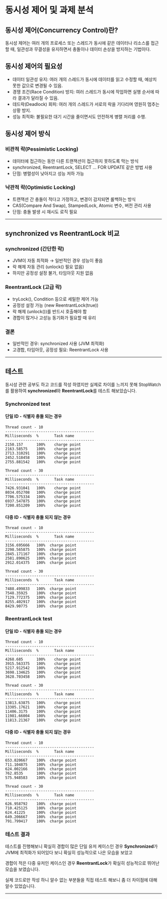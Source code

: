# 동시성 제어 및 과제 분석

## 동시성 제어(Concurrency Control)란?
동시성 제어는 여러 개의 프로세스 또는 스레드가 동시에 같은 데이터나 리소스를 접근할 때, 일관성과 무결성을 유지하면서 충돌이나 데이터 손상을 방지하는 기법이다.

## 동시성 제어의 필요성
- 데이터 일관성 유지: 여러 개의 스레드가 동시에 데이터를 읽고 수정할 때, 예상치 못한 값으로 변경될 수 있음. 
- 경쟁 조건(Race Condition) 방지: 여러 스레드가 동시에 작업하면 실행 순서에 따라 결과가 달라질 수 있음. 
- 데드락(Deadlock) 회피: 여러 개의 스레드가 서로의 락을 기다리며 영원히 멈추는 상황 방지. 
- 성능 최적화: 불필요한 대기 시간을 줄이면서도 안전하게 병렬 처리를 수행.

## 동시성 제어 방식
### 비관적 락(Pessimistic Locking)

- 데이터에 접근하는 동안 다른 트랜잭션이 접근하지 못하도록 막는 방식
- synchronized, ReentrantLock, SELECT ... FOR UPDATE 같은 방법 사용 
- 단점: 병렬성이 낮아지고 성능 저하 가능

### 낙관적 락(Optimistic Locking)
- 트랜잭션 간 충돌이 적다고 가정하고, 변경이 감지되면 롤백하는 방식 
- CAS(Compare And Swap), StampedLock, Atomic 변수, 버전 관리 사용 
- 단점: 충돌 발생 시 재시도 로직 필요

---

## synchronized vs ReentrantLock 비교

### synchronized (간단한 락)

- JVM이 자동 최적화 → 일반적인 경우 성능이 좋음 
- 락 해제 자동 관리 (unlock() 필요 없음)
- 하지만 공정성 설정 불가, 타임아웃 지원 없음

### ReentrantLock (고급 락)

- tryLock(), Condition 등으로 세밀한 제어 가능
- 공정성 설정 가능 (new ReentrantLock(true))
- 락 해제 (unlock())를 반드시 호출해야 함
- 경합이 많거나 고성능 동기화가 필요할 때 유리

### 결론

- 일반적인 경우: synchronized 사용 (JVM 최적화)
- 고경합, 타임아웃, 공정성 필요: ReentrantLock 사용

---

## 테스트

동시성 관련 공부도 하고 코드를 작성 하였지만 실제로 차이를 느끼지 못해 StopWatch를 활용하여 **synchronized**와 **ReentrantLock**를
테스트 해보았습니다.

### Synchronized test

#### 단일 ID - 식별자 충돌 되는 경우

```text
Thread count - 10
----------------------------------------
Milliseconds  %       Task name
----------------------------------------
2150.157      100%    charge point
2163.58575    100%    charge point
2713.310291   100%    charge point
2452.518458   100%    charge point
2755.881542   100%    charge point

Thread count - 30
----------------------------------------
Milliseconds  %       Task name
----------------------------------------
7426.931041   100%    charge point
8034.052708   100%    charge point
7706.575334   100%    charge point
6937.547875   100%    charge point
7200.851209   100%    charge point
```

#### 다중 ID - 식별자 충돌 되지 않는 경우

```text
Thread count - 10
----------------------------------------
Milliseconds  %       Task name
----------------------------------------
3156.695666   100%  charge point
2298.565875   100%  charge point
2845.171167   100%  charge point 
2581.890625   100%  charge point
2912.014375   100%  charge point    

Thread count - 30
----------------------------------------
Milliseconds  %       Task name
----------------------------------------
7488.499833   100%  charge point
7548.35925    100%  charge point
7129.772375   100%  charge point
8255.402917   100%  charge point
8429.90775    100%  charge point 
```

### ReentrantLock test

#### 단일 ID - 식별자 충돌 되는 경우

```text
Thread count - 10
----------------------------------------
Milliseconds  %       Task name
----------------------------------------
4268.685      100%    charge point
3915.563375   100%    charge point
5217.912542   100%    charge point
3698.134625   100%    charge point
3628.703458   100%    charge point

Thread count - 30
----------------------------------------
Milliseconds  %       Task name
----------------------------------------
13813.63875   100%    charge point
13305.17621   100%    charge point
11406.3175    100%    charge point
11981.66004   100%    charge point
11813.21367   100%    charge point
```

#### 다중 ID - 식별자 충돌 되지 않는 경우

```text
Thread count - 10
----------------------------------------
Milliseconds  %       Task name
----------------------------------------
653.820667    100%  charge point
711.104875    100%  charge point  
624.002166    100%  charge point
762.8535      100%  charge point
575.948583    100%  charge point 

Thread count - 30
----------------------------------------
Milliseconds  %       Task name
----------------------------------------
626.958792    100%  charge point 
710.425125    100%  charge point 
624.41225     100%  charge point
649.206667    100%  charge point 
791.799417    100%  charge point
```

### 테스트 결과

테스트를 진행해보니 확실히 경합이 많은 단일 유저 케이스인 경우 **Synchronized**가 JVM에 최적화가 되어있다 보니 확실히 성능적으로 나은 모습을 보았고 

경합이 적은 다중 유저인 케이스인 경우 **ReentrantLock**가 확실히 성능적으로 뛰어난 모습을 보였습니다.

실제 코드로만 작성 하니 알수 없는 부분들을 직접 테스트 해보니 좀 더 차이점에 대해 알수 있었습니다.

---
